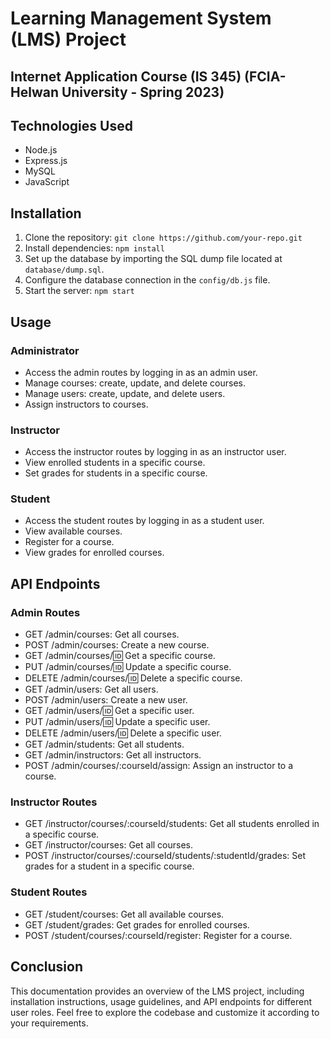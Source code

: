 # Learning Management System (LMS) Project 

## Internet Application Course (IS 345) (FCIA-Helwan University - Spring 2023)

## Technologies Used
- Node.js
- Express.js
- MySQL
- JavaScript

## Installation
1. Clone the repository: `git clone https://github.com/your-repo.git`
2. Install dependencies: `npm install`
3. Set up the database by importing the SQL dump file located at `database/dump.sql`.
4. Configure the database connection in the `config/db.js` file.
5. Start the server: `npm start`

## Usage
### Administrator
- Access the admin routes by logging in as an admin user.
- Manage courses: create, update, and delete courses.
- Manage users: create, update, and delete users.
- Assign instructors to courses.

### Instructor
- Access the instructor routes by logging in as an instructor user.
- View enrolled students in a specific course.
- Set grades for students in a specific course.

### Student
- Access the student routes by logging in as a student user.
- View available courses.
- Register for a course.
- View grades for enrolled courses.

## API Endpoints
### Admin Routes
- GET /admin/courses: Get all courses.
- POST /admin/courses: Create a new course.
- GET /admin/courses/:id: Get a specific course.
- PUT /admin/courses/:id: Update a specific course.
- DELETE /admin/courses/:id: Delete a specific course.
- GET /admin/users: Get all users.
- POST /admin/users: Create a new user.
- GET /admin/users/:id: Get a specific user.
- PUT /admin/users/:id: Update a specific user.
- DELETE /admin/users/:id: Delete a specific user.
- GET /admin/students: Get all students.
- GET /admin/instructors: Get all instructors.
- POST /admin/courses/:courseId/assign: Assign an instructor to a course.

### Instructor Routes
- GET /instructor/courses/:courseId/students: Get all students enrolled in a specific course.
- GET /instructor/courses: Get all courses.
- POST /instructor/courses/:courseId/students/:studentId/grades: Set grades for a student in a specific course.

### Student Routes
- GET /student/courses: Get all available courses.
- GET /student/grades: Get grades for enrolled courses.
- POST /student/courses/:courseId/register: Register for a course.

## Conclusion
This documentation provides an overview of the LMS project, including installation instructions, usage guidelines, and API endpoints for different user roles. Feel free to explore the codebase and customize it according to your requirements.
